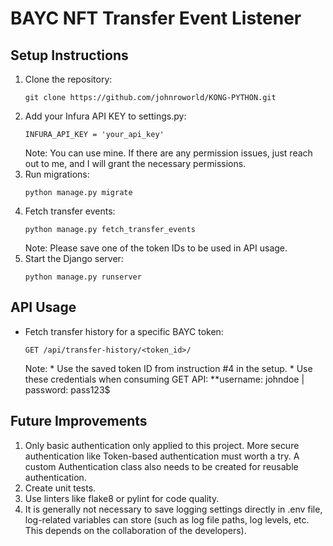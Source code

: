 # BAYC NFT Transfer Event Listener

## Setup Instructions

1. Clone the repository:
    ```
    git clone https://github.com/johnroworld/KONG-PYTHON.git
    ```
2. Add your Infura API KEY to settings.py:
    ```
    INFURA_API_KEY = 'your_api_key'
    ```
    Note: You can use mine. If there are any permission issues, just reach out to me, and I will grant the necessary permissions.
3. Run migrations:
    ```
    python manage.py migrate
    ```
4. Fetch transfer events:
    ```
    python manage.py fetch_transfer_events
    ```
    Note: Please save one of the token IDs to be used in API usage.
5. Start the Django server:
    ```
    python manage.py runserver
    ```

## API Usage
* Fetch transfer history for a specific BAYC token:
    ```
    GET /api/transfer-history/<token_id>/
    ```
    Note: 
        * Use the saved token ID from instruction #4 in the setup.
        * Use these credentials when consuming GET API: **username: johndoe | password: pass123$



## Future Improvements

1. Only basic authentication only applied to this project. More secure authentication like Token-based authentication must worth a try. A custom Authentication class also needs to be created for reusable authentication.
2. Create unit tests.
3. Use linters like flake8 or pylint for code quality.
4. It is generally not necessary to save logging settings directly in .env file, log-related variables can store (such as log file paths, log levels, etc. This depends on the collaboration of the developers).
